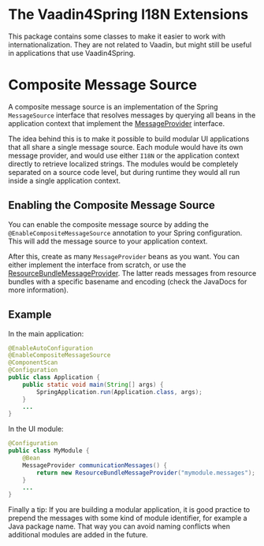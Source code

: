 The Vaadin4Spring I18N Extensions
=================================

This package contains some classes to make it easier to work with internationalization. They are not
related to Vaadin, but might still be useful in applications that use Vaadin4Spring.

# Composite Message Source

A composite message source is an implementation of the Spring ```MessageSource``` interface
that resolves messages by querying all beans in the application context that implement the
[MessageProvider](MessageProvider.java) interface. 

The idea behind this is to make it possible to build modular UI applications that all share a single message source.
Each module would have its own message provider, and would use either ```I18N``` or the application context directly
to retrieve localized strings. The modules would be completely separated on a source code level, but during runtime they
would all run inside a single application context.

## Enabling the Composite Message Source

You can enable the composite message source by adding the ```@EnableCompositeMessageSource``` annotation to your
Spring configuration. This will add the message source to your application context.

After this, create as many ```MessageProvider``` beans as you want. You can either implement the interface from
scratch, or use the [ResourceBundleMessageProvider](ResourceBundleMessageProvider.java). The latter reads messages from
resource bundles with a specific basename and encoding (check the JavaDocs for more information).

## Example

In the main application:

```java
@EnableAutoConfiguration
@EnableCompositeMessageSource
@ComponentScan
@Configuration
public class Application {
    public static void main(String[] args) {
        SpringApplication.run(Application.class, args);
    }
    ...
}
```

In the UI module:

```java
@Configuration
public class MyModule {
    @Bean
    MessageProvider communicationMessages() {
        return new ResourceBundleMessageProvider("mymodule.messages"); // Will use UTF-8 by default
    }
    ...
}
```

Finally a tip: If you are building a modular application, it is good practice to prepend the messages with some kind
of module identifier, for example a Java package name. That way you can avoid naming conflicts when additional modules
are added in the future.
